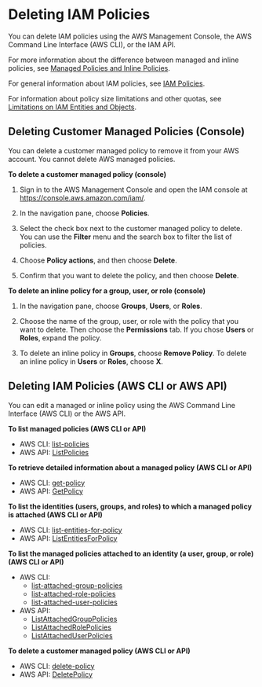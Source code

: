 # Deleting IAM Policies<a name="access_policies_manage-delete"></a>

You can delete IAM policies using the AWS Management Console, the AWS Command Line Interface \(AWS CLI\), or the IAM API\.

For more information about the difference between managed and inline policies, see [Managed Policies and Inline Policies](access_policies_managed-vs-inline.md)\. 

For general information about IAM policies, see [IAM Policies](access_policies.md)\.

For information about policy size limitations and other quotas, see [Limitations on IAM Entities and Objects](reference_iam-limits.md)\.

## Deleting Customer Managed Policies \(Console\)<a name="delete-managed-policy"></a>

You can delete a customer managed policy to remove it from your AWS account\. You cannot delete AWS managed policies\.

**To delete a customer managed policy \(console\)**

1. Sign in to the AWS Management Console and open the IAM console at [https://console\.aws\.amazon\.com/iam/](https://console.aws.amazon.com/iam/)\.

1. In the navigation pane, choose **Policies**\.

1. Select the check box next to the customer managed policy to delete\. You can use the **Filter** menu and the search box to filter the list of policies\.

1. Choose **Policy actions**, and then choose **Delete**\.

1. Confirm that you want to delete the policy, and then choose **Delete**\.

**To delete an inline policy for a group, user, or role \(console\)**

1. In the navigation pane, choose **Groups**, **Users**, or **Roles**\.

1. Choose the name of the group, user, or role with the policy that you want to delete\. Then choose the **Permissions** tab\. If you chose **Users** or **Roles**, expand the policy\.

1. To delete an inline policy in **Groups**, choose **Remove Policy**\. To delete an inline policy in **Users** or **Roles**, choose **X**\. 

## Deleting IAM Policies \(AWS CLI or AWS API\)<a name="delete-policies-cli-api"></a>

You can edit a managed or inline policy using the AWS Command Line Interface \(AWS CLI\) or the AWS API\.

**To list managed policies \(AWS CLI or API\)**
+ AWS CLI: [list\-policies](http://docs.aws.amazon.com/cli/latest/reference/iam/list-policies.html)
+ AWS API: [ListPolicies](http://docs.aws.amazon.com/IAM/latest/APIReference/API_ListPolicies.html)

**To retrieve detailed information about a managed policy \(AWS CLI or API\)**
+ AWS CLI: [get\-policy](http://docs.aws.amazon.com/cli/latest/reference/iam/get-policy.html)
+ AWS API: [GetPolicy](http://docs.aws.amazon.com/IAM/latest/APIReference/API_GetPolicy.html)

**To list the identities \(users, groups, and roles\) to which a managed policy is attached \(AWS CLI or API\)**
+ AWS CLI: [list\-entities\-for\-policy](http://docs.aws.amazon.com/cli/latest/reference/iam/list-entities-for-policy.html)
+ AWS API: [ListEntitiesForPolicy](http://docs.aws.amazon.com/IAM/latest/APIReference/API_ListEntitiesForPolicy.html)

**To list the managed policies attached to an identity \(a user, group, or role\) \(AWS CLI or API\)**
+ AWS CLI: 
  + [list\-attached\-group\-policies](http://docs.aws.amazon.com/cli/latest/reference/iam/list-attached-group-policies.html)
  + [list\-attached\-role\-policies](http://docs.aws.amazon.com/cli/latest/reference/iam/list-attached-role-policies.html)
  + [list\-attached\-user\-policies](http://docs.aws.amazon.com/cli/latest/reference/iam/list-attached-user-policies.html)
+ AWS API: 
  + [ListAttachedGroupPolicies](http://docs.aws.amazon.com/IAM/latest/APIReference/API_ListAttachedGroupPolicies.html)
  + [ListAttachedRolePolicies](http://docs.aws.amazon.com/IAM/latest/APIReference/API_ListAttachedRolePolicies.html)
  + [ListAttachedUserPolicies](http://docs.aws.amazon.com/IAM/latest/APIReference/API_ListAttachedUserPolicies.html)

**To delete a customer managed policy \(AWS CLI or API\)**
+ AWS CLI: [delete\-policy](http://docs.aws.amazon.com/cli/latest/reference/iam/delete-policy.html)
+ AWS API: [DeletePolicy](http://docs.aws.amazon.com/IAM/latest/APIReference/API_DeletePolicy.html)